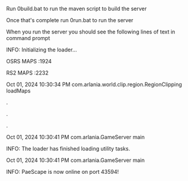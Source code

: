 <p>Run 0build.bat to run the maven script to build the server</p>
<p>Once that's complete run 0run.bat to run the server
<p>When you run the server you should see the following lines of text in command prompt
<p> </p>
<p> </p>
<p>INFO: Initializing the loader...
<p>OSRS MAPS :1924
<p>RS2 MAPS :2232
<p>Oct 01, 2024 10:30:34 PM com.arlania.world.clip.region.RegionClipping loadMaps
<p>.
<p>.
<p>.
<p>Oct 01, 2024 10:30:41 PM com.arlania.GameServer main
<p>INFO: The loader has finished loading utility tasks.
<p>Oct 01, 2024 10:30:41 PM com.arlania.GameServer main
<p>INFO: PaeScape is now online on port 43594!
